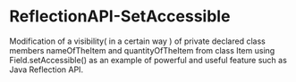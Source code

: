 # ReflectionAPI-SetAccessible
Modification of a visibility( in a certain way ) of private declared class  members nameOfTheItem and quantityOfTheItem from class 
Item using Field.setAccessible()  as an example of powerful and useful feature such as Java Reflection API.
